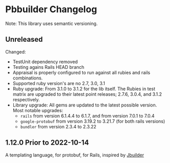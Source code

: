 # Pbbuilder Changelog

Note: This library uses semantic versioning.

## Unreleased

Changed:
- TestUnit dependency removed
- Testing agains Rails HEAD branch
- Appraisal is properly configured to run against all rubies and rails combinations.
- Supported ruby version's are no 2.7, 3.0, 3.1
- Ruby upgrade: From 3.1.0 to 3.1.2 for the lib itself. The Rubies in test matrix are upgraded to their latest point
  releases; 2.7.6, 3.0.4, and 3.1.2 respectively.
- Library upgrade: All gems are updated to the latest possible version. Most notable upgrades:
  - `rails` from version 6.1.4.4 to 6.1.7, and from version 7.0.1 to 7.0.4
  - `google-protobuf` from version 3.19.2 to 3.21.7 (for both rails versions)
  - `bundler` from version 2.3.4 to 2.3.22

## 1.12.0 Prior to 2022-10-14

A templating language, for protobuf, for Rails, inspired by [Jbuilder](https://github.com/rails/jbuilder)
